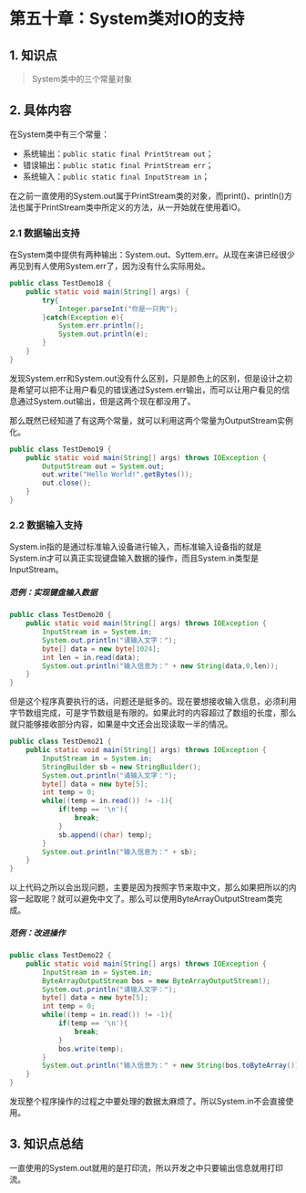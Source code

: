 # 第五十章：System类对IO的支持

## 1. 知识点
> System类中的三个常量对象

## 2. 具体内容
在System类中有三个常量：
* 系统输出：`public static final PrintStream out`；
* 错误输出：`public static final PrintStream err`；
* 系统输入：`public static final InputStream in`；

在之前一直使用的System.out属于PrintStream类的对象，而print()、println()方法也属于PrintStream类中所定义的方法，从一开始就在使用着IO。

### 2.1 数据输出支持
在System类中提供有两种输出：System.out、Syttem.err。从现在来讲已经很少再见到有人使用System.err了，因为没有什么实际用处。

```java
public class TestDemo18 {
    public static void main(String[] args) {
        try{
            Integer.parseInt("你是一只狗");
        }catch(Exception e){
            System.err.println();
            System.out.println(e);
        }
    }
}
```
发现System.err和System.out没有什么区别，只是颜色上的区别，但是设计之初是希望可以把不让用户看见的错误通过System.err输出，而可以让用户看见的信息通过System.out输出，但是这两个现在都没用了。

那么既然已经知道了有这两个常量，就可以利用这两个常量为OutputStream实例化。
```java
public class TestDemo19 {
    public static void main(String[] args) throws IOException {
        OutputStream out = System.out;
        out.write("Hello World!".getBytes());
        out.close();
    }
}
```

### 2.2 数据输入支持
System.in指的是通过标准输入设备进行输入，而标准输入设备指的就是System.in才可以真正实现键盘输入数据的操作，而且System.in类型是InputStream。

##### 范例：实现键盘输入数据
```java
public class TestDemo20 {
    public static void main(String[] args) throws IOException {
        InputStream in = System.in;
        System.out.println("请输入文字：");
        byte[] data = new byte[1024];
        int len = in.read(data);
        System.out.println("输入信息为：" + new String(data,0,len));
    }
}
```
但是这个程序真要执行的话，问题还是挺多的。现在要想接收输入信息，必须利用字节数组完成，可是字节数组是有限的。如果此时的内容超过了数组的长度，那么就只能够接收部分内容，如果是中文还会出现读取一半的情况。
```java
public class TestDemo21 {
    public static void main(String[] args) throws IOException {
        InputStream in = System.in;
        StringBuilder sb = new StringBuilder();
        System.out.println("请输入文字：");
        byte[] data = new byte[5];
        int temp = 0;
        while((temp = in.read()) != -1){
            if(temp == '\n'){
                break;
            }
            sb.append((char) temp);
        }
        System.out.println("输入信息为：" + sb);
    }
}
```
以上代码之所以会出现问题，主要是因为按照字节来取中文，那么如果把所以的内容一起取呢？就可以避免中文了。那么可以使用ByteArrayOutputStream类完成。
##### 范例：改进操作
```java
public class TestDemo22 {
    public static void main(String[] args) throws IOException {
        InputStream in = System.in;
        ByteArrayOutputStream bos = new ByteArrayOutputStream();
        System.out.println("请输入文字：");
        byte[] data = new byte[5];
        int temp = 0;
        while((temp = in.read()) != -1){
            if(temp == '\n'){
                break;
            }
            bos.write(temp);
        }
        System.out.println("输入信息为：" + new String(bos.toByteArray()));
    }
}
```
发现整个程序操作的过程之中要处理的数据太麻烦了。所以System.in不会直接使用。

## 3. 知识点总结
一直使用的System.out就用的是打印流，所以开发之中只要输出信息就用打印流。
